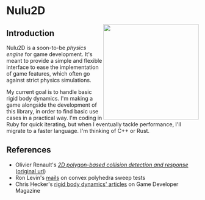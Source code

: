 # Nulu2D

<img src="https://raw.githubusercontent.com/eyesmd/nulu2d/master/readme/wip.jpg" width="250" height="250" align="right">

## Introduction

Nulu2D is a soon-to-be *physics engine* for game development. It's meant to provide a simple and flexible interface to ease the implementation of game features, which often go against strict physics simulations.

My current goal is to handle basic rigid body dynamics. I'm making a game alongside the development of this library, in order to find basic use cases in a practical way. I'm coding in Ruby for quick iterating, but when I eventually tackle performance, I'll migrate to a faster language. I'm thinking of C++ or Rust.

## References

* Olivier Renault's [*2D polygon-based collision detection and response*](https://htmlpreview.github.io/?https://github.com/eyesmd/nulu2d/blob/master/refs/2D%20polygon-based%20collision%20detection%20and%20response.htm) ([original url](http://elancev.name/oliver/2D%20polygon.htm))
* Ron Levin's [mails](http://realtimecollisiondetection.net/files/levine_swept_sat.txt) on convex polyhedra sweep tests
* Chris Hecker's [rigid body dynamics' articles](http://chrishecker.com/Rigid_Body_Dynamics) on Game Developer Magazine
